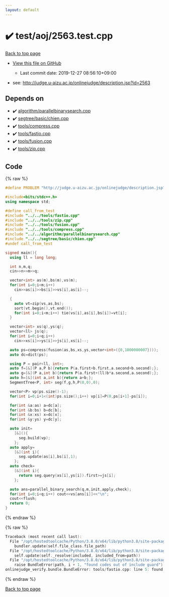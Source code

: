 ```yaml
---
layout: default
---
```


<!-- mathjax config similar to math.stackexchange -->
<script type="text/javascript" async
  src="https://cdnjs.cloudflare.com/ajax/libs/mathjax/2.7.5/MathJax.js?config=TeX-MML-AM_CHTML">
</script>
<script type="text/x-mathjax-config">
  MathJax.Hub.Config({
    TeX: { equationNumbers: { autoNumber: "AMS" }},
    tex2jax: {
      inlineMath: [ ['$','$'] ],
      processEscapes: true
    },
    "HTML-CSS": { matchFontHeight: false },
    displayAlign: "left",
    displayIndent: "2em"
  });
</script>

<script type="text/javascript" src="https://cdnjs.cloudflare.com/ajax/libs/jquery/3.4.1/jquery.min.js"></script>
<script src="https://cdn.jsdelivr.net/npm/jquery-balloon-js@1.1.2/jquery.balloon.min.js" integrity="sha256-ZEYs9VrgAeNuPvs15E39OsyOJaIkXEEt10fzxJ20+2I=" crossorigin="anonymous"></script>
<script type="text/javascript" src="../../../assets/js/copy-button.js"></script>
<link rel="stylesheet" href="../../../assets/css/copy-button.css" />


# :heavy_check_mark: test/aoj/2563.test.cpp

<a href="../../../index.html">Back to top page</a>

* <a href="{{ site.github.repository_url }}/blob/master/test/aoj/2563.test.cpp">View this file on GitHub</a>
    - Last commit date: 2019-12-27 08:56:10+09:00


* see: <a href="http://judge.u-aizu.ac.jp/onlinejudge/description.jsp?id=2563">http://judge.u-aizu.ac.jp/onlinejudge/description.jsp?id=2563</a>


## Depends on

* :heavy_check_mark: <a href="../../../library/algorithm/parallelbinarysearch.cpp.html">algorithm/parallelbinarysearch.cpp</a>
* :heavy_check_mark: <a href="../../../library/segtree/basic/chien.cpp.html">segtree/basic/chien.cpp</a>
* :heavy_check_mark: <a href="../../../library/tools/compress.cpp.html">tools/compress.cpp</a>
* :heavy_check_mark: <a href="../../../library/tools/fastio.cpp.html">tools/fastio.cpp</a>
* :heavy_check_mark: <a href="../../../library/tools/fusion.cpp.html">tools/fusion.cpp</a>
* :heavy_check_mark: <a href="../../../library/tools/zip.cpp.html">tools/zip.cpp</a>


## Code

<a id="unbundled"></a>
{% raw %}
```cpp
#define PROBLEM "http://judge.u-aizu.ac.jp/onlinejudge/description.jsp?id=2563"

#include<bits/stdc++.h>
using namespace std;

#define call_from_test
#include "../../tools/fastio.cpp"
#include "../../tools/zip.cpp"
#include "../../tools/fusion.cpp"
#include "../../tools/compress.cpp"
#include "../../algorithm/parallelbinarysearch.cpp"
#include "../../segtree/basic/chien.cpp"
#undef call_from_test

signed main(){
  using ll = long long;

  int n,m,q;
  cin>>n>>m>>q;

  vector<int> as(m),bs(m),vs(m);
  for(int i=0;i<m;i++)
    cin>>as[i]>>bs[i]>>vs[i],as[i]--;

  {
    auto vt=zip(vs,as,bs);
    sort(vt.begin(),vt.end());
    for(int i=0;i<m;i++) tie(vs[i],as[i],bs[i])=vt[i];
  }

  vector<int> xs(q),ys(q);
  vector<ll> js(q);
  for(int i=0;i<q;i++)
    cin>>xs[i]>>ys[i]>>js[i],xs[i]--;

  auto ps=compress(fusion(as,bs,xs,ys,vector<int>({0,1000000007})));
  auto dc=dict(ps);

  using P = pair<ll, int>;
  auto f=[&](P a,P b){return P(a.first+b.first,a.second+b.second);};
  auto g=[&](P a,int b){return P(a.first+(ll)b*a.second,a.second);};
  auto h=[&](int a,int b){return a+b;};
  SegmentTree<P, int> seg(f,g,h,P(0,0),0);

  vector<P> vp(ps.size()-1);
  for(int i=0;i+1<(int)ps.size();i++) vp[i]=P(0,ps[i+1]-ps[i]);

  for(int &a:as) a=dc[a];
  for(int &b:bs) b=dc[b];
  for(int &x:xs) x=dc[x];
  for(int &y:ys) y=dc[y];

  auto init=
    [&](){
      seg.build(vp);
    };
  auto apply=
    [&](int i){
      seg.update(as[i],bs[i],1);
    };
  auto check=
    [&](int i){
      return seg.query(xs[i],ys[i]).first>=js[i];
    };

  auto ans=parallel_binary_search(q,m,init,apply,check);
  for(int i=0;i<q;i++) cout<<vs[ans[i]]<<"\n";
  cout<<flush;
  return 0;
}

```
{% endraw %}

<a id="bundled"></a>
{% raw %}
```cpp
Traceback (most recent call last):
  File "/opt/hostedtoolcache/Python/3.8.0/x64/lib/python3.8/site-packages/onlinejudge_verify/docs.py", line 328, in write_contents
    bundler.update(self.file_class.file_path)
  File "/opt/hostedtoolcache/Python/3.8.0/x64/lib/python3.8/site-packages/onlinejudge_verify/bundle.py", line 154, in update
    self.update(self._resolve(included, included_from=path))
  File "/opt/hostedtoolcache/Python/3.8.0/x64/lib/python3.8/site-packages/onlinejudge_verify/bundle.py", line 123, in update
    raise BundleError(path, i + 1, "found codes out of include guard")
onlinejudge_verify.bundle.BundleError: tools/fastio.cpp: line 5: found codes out of include guard

```
{% endraw %}

<a href="../../../index.html">Back to top page</a>

